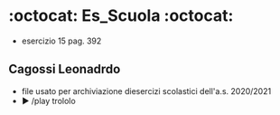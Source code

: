 # :octocat: Es_Scuola :octocat:
- esercizio 15 pag. 392

## Cagossi Leonadrdo
- file usato per archiviazione diesercizi scolastici dell'a.s. 2020/2021
- ► /play trololo
